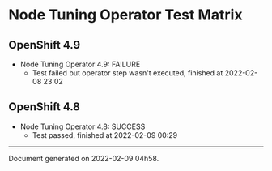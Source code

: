 
Node Tuning Operator Test Matrix
================================

OpenShift 4.9
-------------



* Node Tuning Operator 4.9: FAILURE
  - Test failed but operator step wasn't executed, finished at 2022-02-08 23:02

OpenShift 4.8
-------------



* Node Tuning Operator 4.8: SUCCESS
  - Test passed, finished at 2022-02-09 00:29

---
Document generated on 2022-02-09 04h58.

